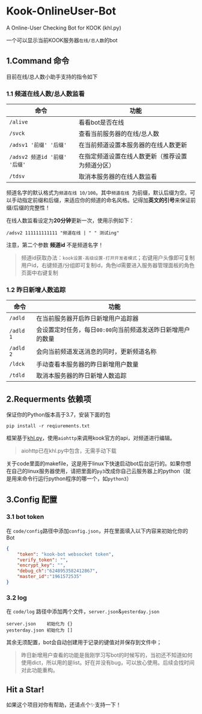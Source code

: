 # Kook-OnlineUser-Bot
A Online-User Checking Bot for KOOK (khl.py)

一个可以显示当前KOOK服务器`在线/总人数`的bot

## 1.Command 命令
目前在线/总人数小助手支持的指令如下

### 1.1 频道在线人数/总人数监看

| 命令      | 功能                                       |
| ------------- | ------------------------------------------ |
| `/alive`           | 看看bot是否在线 |
| `/svck` | 查看当前服务器的在线/总人数        |
| `/adsv1 '前缀' '后缀'`| 在当前频道设置本服务器的在线人数更新 |
| `/adsv2 频道id '前缀' '后缀'`| 在指定频道设置在线人数更新（推荐设置为频道分区） |
| `/tdsv` | 取消本服务器的在线人数监看 |

频道名字的默认格式为`频道在线 10/100`。其中`频道在线 `为前缀，默认后缀为空。可以手动指定前缀和后缀，来适应你的频道的命名风格。记得加**英文的引号**来保证前缀/后缀的完整性！

在线人数监看设定为**20分钟**更新一次，使用示例如下：
```
/adsv2 111111111111 "频道在线 | " " 测试ing"
```
注意，第二个参数 **频道id** 不是频道名字！

> 频道id获取办法：`kook设置-高级设置-打开开发者模式`；右键用户头像即可复制用户id，右键频道/分组即可复制id，角色id需要进入服务器管理面板的角色页面中右键复制

### 1.2 昨日新增人数追踪

| 命令      | 功能                                       |
| ------------- | ------------------------------------------ |
| `/adld`           | 在当前服务器开启昨日新增用户追踪器 |
| `/adld 1` | 会设置定时任务，每日`00:00`向当前频道发送昨日新增用户的数量       |
| `/adld 2` | 会向当前频道发送消息的同时，更新频道名称 |
| `/ldck`| 手动查看本服务器的昨日新增用户数量 |
| `/tdld` | 取消本服务器的昨日新增人数追踪 |


## 2.Requerments 依赖项

保证你的Python版本高于3.7，安装下面的包
```
pip install -r reqiurements.txt
```

框架基于[khl.py](https://github.com/TWT233/khl.py/tree/main/example)，使用`aiohttp`来调用kook官方的api，对频道进行编辑。

> aiohttp已在khl.py中包含，无需手动下载

关于code里面的makefile，这是用于linux下快速启动bot后台运行的。如果你想在自己的linux服务器使用，请把里面的`py3`改成你自己云服务器上的python（就是用来命令行运行python程序的哪一个，如`python3`）

## 3.Config 配置

### 3.1 bot token
在 `code/config`路径中添加`config.json`，并在里面填入以下内容来初始化你的Bot

```json
{
    "token": "kook-bot websocket token",
    "verify_token": "",
    "encrypt_key": "",
    "debug_ch":"6248953582412867",
    "master_id":"1961572535"
}
```

### 3.2 log

在 `code/log` 路径中添加两个文件，`server.json`&`yesterday.json`

```
server.json    初始化为 {}
yesterday.json 初始化为 []
```

其余无须配置，bot会自动创建用于记录的键值对并保存到文件中；

>昨日新增用户查看的功能是我刚学习写bot的时候写的，当初还不知道如何使用dict，所以用的是list。好在并没有bug，可以放心使用。后续会找时间对此功能重构。

## Hit a Star!

如果这个项目对你有帮助，还请点个✨支持一下！